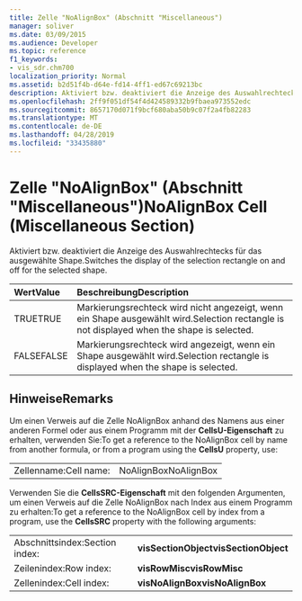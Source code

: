 ```yaml
---
title: Zelle "NoAlignBox" (Abschnitt "Miscellaneous")
manager: soliver
ms.date: 03/09/2015
ms.audience: Developer
ms.topic: reference
f1_keywords:
- vis_sdr.chm700
localization_priority: Normal
ms.assetid: b2d51f4b-d64e-fd14-4ff1-ed67c69213bc
description: Aktiviert bzw. deaktiviert die Anzeige des Auswahlrechtecks für das ausgewählte Shape.
ms.openlocfilehash: 2ff9f051df54f4d424589332b9fbaea973552edc
ms.sourcegitcommit: 8657170d071f9bcf680aba50b9c07f2a4fb82283
ms.translationtype: MT
ms.contentlocale: de-DE
ms.lasthandoff: 04/28/2019
ms.locfileid: "33435880"
---
```

# <a name="noalignbox-cell-miscellaneous-section"></a><span data-ttu-id="7b664-103">Zelle "NoAlignBox" (Abschnitt "Miscellaneous")</span><span class="sxs-lookup"><span data-stu-id="7b664-103">NoAlignBox Cell (Miscellaneous Section)</span></span>

<span data-ttu-id="7b664-104">Aktiviert bzw. deaktiviert die Anzeige des Auswahlrechtecks für das ausgewählte Shape.</span><span class="sxs-lookup"><span data-stu-id="7b664-104">Switches the display of the selection rectangle on and off for the selected shape.</span></span>
  
|<span data-ttu-id="7b664-105">**Wert**</span><span class="sxs-lookup"><span data-stu-id="7b664-105">**Value**</span></span>|<span data-ttu-id="7b664-106">**Beschreibung**</span><span class="sxs-lookup"><span data-stu-id="7b664-106">**Description**</span></span>|
|:-----|:-----|
| <span data-ttu-id="7b664-107">TRUE</span><span class="sxs-lookup"><span data-stu-id="7b664-107">TRUE</span></span>  <br/> | <span data-ttu-id="7b664-108">Markierungsrechteck wird nicht angezeigt, wenn ein Shape ausgewählt wird.</span><span class="sxs-lookup"><span data-stu-id="7b664-108">Selection rectangle is not displayed when the shape is selected.</span></span>  <br/> |
| <span data-ttu-id="7b664-109">FALSE</span><span class="sxs-lookup"><span data-stu-id="7b664-109">FALSE</span></span>  <br/> | <span data-ttu-id="7b664-110">Markierungsrechteck wird angezeigt, wenn ein Shape ausgewählt wird.</span><span class="sxs-lookup"><span data-stu-id="7b664-110">Selection rectangle is displayed when the shape is selected.</span></span>  <br/> |
   
## <a name="remarks"></a><span data-ttu-id="7b664-111">Hinweise</span><span class="sxs-lookup"><span data-stu-id="7b664-111">Remarks</span></span>

<span data-ttu-id="7b664-112">Um einen Verweis auf die Zelle NoAlignBox anhand des Namens aus einer anderen Formel oder aus einem Programm mit der **CellsU-Eigenschaft** zu erhalten, verwenden Sie:</span><span class="sxs-lookup"><span data-stu-id="7b664-112">To get a reference to the NoAlignBox cell by name from another formula, or from a program using the **CellsU** property, use:</span></span> 
  
|||
|:-----|:-----|
| <span data-ttu-id="7b664-113">Zellenname:</span><span class="sxs-lookup"><span data-stu-id="7b664-113">Cell name:</span></span>  <br/> | <span data-ttu-id="7b664-114">NoAlignBox</span><span class="sxs-lookup"><span data-stu-id="7b664-114">NoAlignBox</span></span>  <br/> |
   
<span data-ttu-id="7b664-115">Verwenden Sie die **CellsSRC-Eigenschaft** mit den folgenden Argumenten, um einen Verweis auf die Zelle NoAlignBox nach Index aus einem Programm zu erhalten:</span><span class="sxs-lookup"><span data-stu-id="7b664-115">To get a reference to the NoAlignBox cell by index from a program, use the **CellsSRC** property with the following arguments:</span></span> 
  
|||
|:-----|:-----|
| <span data-ttu-id="7b664-116">Abschnittsindex:</span><span class="sxs-lookup"><span data-stu-id="7b664-116">Section index:</span></span>  <br/> |<span data-ttu-id="7b664-117">**visSectionObject**</span><span class="sxs-lookup"><span data-stu-id="7b664-117">**visSectionObject**</span></span> <br/> |
| <span data-ttu-id="7b664-118">Zeilenindex:</span><span class="sxs-lookup"><span data-stu-id="7b664-118">Row index:</span></span>  <br/> |<span data-ttu-id="7b664-119">**visRowMisc**</span><span class="sxs-lookup"><span data-stu-id="7b664-119">**visRowMisc**</span></span> <br/> |
| <span data-ttu-id="7b664-120">Zellenindex:</span><span class="sxs-lookup"><span data-stu-id="7b664-120">Cell index:</span></span>  <br/> |<span data-ttu-id="7b664-121">**visNoAlignBox**</span><span class="sxs-lookup"><span data-stu-id="7b664-121">**visNoAlignBox**</span></span> <br/> |
   

